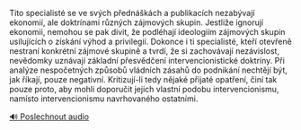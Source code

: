 
Tito specialisté se ve svých přednáškách a publikacích nezabývají ekonomií, ale doktrínami různých zájmových skupin. Jestliže ignorují ekonomii, nemohou se pak divit, že podléhají ideologiím zájmových skupin usilujících o získání výhod a privilegií. Dokonce i ti specialisté, kteří otevřeně nestraní konkrétní zájmové skupině a tvrdí, že si zachovávají nezávislost, nevědomky uznávají základní přesvědčení intervencionistické doktríny. Při analýze nespočetných způsobů vládních zásahů do podnikání nechtějí být, jak říkají, pouze negativní. Kritizují-li tedy nějaké přijaté opatření, činí tak pouze proto, aby mohli doporučit jejich vlastní podobu intervencionismu, namísto intervencionismu navrhovaného ostatními.

[🔊 Poslechnout audio](/data/7-paragraphs/audio/chapter_169/para_006-Tito-specialist-se-ve-svch-pednkch-a-publika.mp3)
